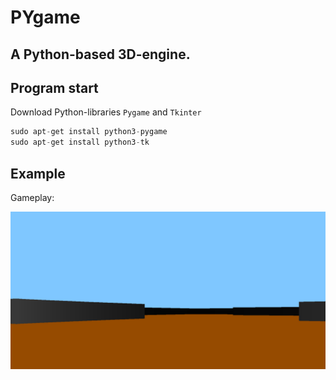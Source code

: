 # PYgame

## A Python-based 3D-engine.

## Program start

Download Python-libraries `Pygame` and `Tkinter`

```Python
sudo apt-get install python3-pygame
sudo apt-get install python3-tk
```

## Example

Gameplay:

![k](https://github.com/A-Elbereth-Gilthoniel/images/blob/main/gameplay.png)
